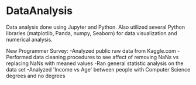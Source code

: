 # DataAnalysis
Data analysis done using Jupyter and Python. Also utilized several Python libraries (matplotlib, Panda, numpy, Seaborn) for data visualization and numerical analysis.

New Programmer Survey:  -Analyzed public raw data from Kaggle.com	-Performed data cleaning procedures to see affect of removing NaNs vs replacing NaNs with meaned values	-Ran general statistic analysis on the data set	-Analyzed 'Income vs Age' between people with Computer Science degrees and no degrees
